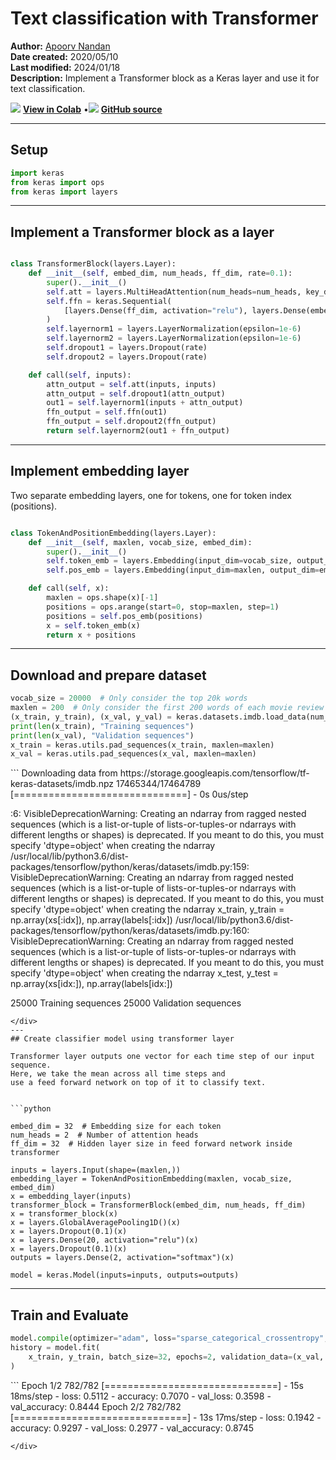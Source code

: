 # Text classification with Transformer

**Author:** [Apoorv Nandan](https://twitter.com/NandanApoorv)<br>
**Date created:** 2020/05/10<br>
**Last modified:** 2024/01/18<br>
**Description:** Implement a Transformer block as a Keras layer and use it for text classification.


<img class="k-inline-icon" src="https://colab.research.google.com/img/colab_favicon.ico"/> [**View in Colab**](https://colab.research.google.com/github/keras-team/keras-io/blob/master/examples/nlp/ipynb/text_classification_with_transformer.ipynb)  <span class="k-dot">•</span><img class="k-inline-icon" src="https://github.com/favicon.ico"/> [**GitHub source**](https://github.com/keras-team/keras-io/blob/master/examples/nlp/text_classification_with_transformer.py)



---
## Setup


```python
import keras
from keras import ops
from keras import layers

```

---
## Implement a Transformer block as a layer


```python

class TransformerBlock(layers.Layer):
    def __init__(self, embed_dim, num_heads, ff_dim, rate=0.1):
        super().__init__()
        self.att = layers.MultiHeadAttention(num_heads=num_heads, key_dim=embed_dim)
        self.ffn = keras.Sequential(
            [layers.Dense(ff_dim, activation="relu"), layers.Dense(embed_dim),]
        )
        self.layernorm1 = layers.LayerNormalization(epsilon=1e-6)
        self.layernorm2 = layers.LayerNormalization(epsilon=1e-6)
        self.dropout1 = layers.Dropout(rate)
        self.dropout2 = layers.Dropout(rate)

    def call(self, inputs):
        attn_output = self.att(inputs, inputs)
        attn_output = self.dropout1(attn_output)
        out1 = self.layernorm1(inputs + attn_output)
        ffn_output = self.ffn(out1)
        ffn_output = self.dropout2(ffn_output)
        return self.layernorm2(out1 + ffn_output)

```

---
## Implement embedding layer

Two separate embedding layers, one for tokens, one for token index (positions).


```python

class TokenAndPositionEmbedding(layers.Layer):
    def __init__(self, maxlen, vocab_size, embed_dim):
        super().__init__()
        self.token_emb = layers.Embedding(input_dim=vocab_size, output_dim=embed_dim)
        self.pos_emb = layers.Embedding(input_dim=maxlen, output_dim=embed_dim)

    def call(self, x):
        maxlen = ops.shape(x)[-1]
        positions = ops.arange(start=0, stop=maxlen, step=1)
        positions = self.pos_emb(positions)
        x = self.token_emb(x)
        return x + positions

```

---
## Download and prepare dataset


```python
vocab_size = 20000  # Only consider the top 20k words
maxlen = 200  # Only consider the first 200 words of each movie review
(x_train, y_train), (x_val, y_val) = keras.datasets.imdb.load_data(num_words=vocab_size)
print(len(x_train), "Training sequences")
print(len(x_val), "Validation sequences")
x_train = keras.utils.pad_sequences(x_train, maxlen=maxlen)
x_val = keras.utils.pad_sequences(x_val, maxlen=maxlen)
```

<div class="k-default-codeblock">
```
Downloading data from https://storage.googleapis.com/tensorflow/tf-keras-datasets/imdb.npz
17465344/17464789 [==============================] - 0s 0us/step

<string>:6: VisibleDeprecationWarning: Creating an ndarray from ragged nested sequences (which is a list-or-tuple of lists-or-tuples-or ndarrays with different lengths or shapes) is deprecated. If you meant to do this, you must specify 'dtype=object' when creating the ndarray
/usr/local/lib/python3.6/dist-packages/tensorflow/python/keras/datasets/imdb.py:159: VisibleDeprecationWarning: Creating an ndarray from ragged nested sequences (which is a list-or-tuple of lists-or-tuples-or ndarrays with different lengths or shapes) is deprecated. If you meant to do this, you must specify 'dtype=object' when creating the ndarray
  x_train, y_train = np.array(xs[:idx]), np.array(labels[:idx])
/usr/local/lib/python3.6/dist-packages/tensorflow/python/keras/datasets/imdb.py:160: VisibleDeprecationWarning: Creating an ndarray from ragged nested sequences (which is a list-or-tuple of lists-or-tuples-or ndarrays with different lengths or shapes) is deprecated. If you meant to do this, you must specify 'dtype=object' when creating the ndarray
  x_test, y_test = np.array(xs[idx:]), np.array(labels[idx:])

25000 Training sequences
25000 Validation sequences

```
</div>
---
## Create classifier model using transformer layer

Transformer layer outputs one vector for each time step of our input sequence.
Here, we take the mean across all time steps and
use a feed forward network on top of it to classify text.


```python

embed_dim = 32  # Embedding size for each token
num_heads = 2  # Number of attention heads
ff_dim = 32  # Hidden layer size in feed forward network inside transformer

inputs = layers.Input(shape=(maxlen,))
embedding_layer = TokenAndPositionEmbedding(maxlen, vocab_size, embed_dim)
x = embedding_layer(inputs)
transformer_block = TransformerBlock(embed_dim, num_heads, ff_dim)
x = transformer_block(x)
x = layers.GlobalAveragePooling1D()(x)
x = layers.Dropout(0.1)(x)
x = layers.Dense(20, activation="relu")(x)
x = layers.Dropout(0.1)(x)
outputs = layers.Dense(2, activation="softmax")(x)

model = keras.Model(inputs=inputs, outputs=outputs)

```

---
## Train and Evaluate


```python
model.compile(optimizer="adam", loss="sparse_categorical_crossentropy", metrics=["accuracy"])
history = model.fit(
    x_train, y_train, batch_size=32, epochs=2, validation_data=(x_val, y_val)
)
```

<div class="k-default-codeblock">
```
Epoch 1/2
782/782 [==============================] - 15s 18ms/step - loss: 0.5112 - accuracy: 0.7070 - val_loss: 0.3598 - val_accuracy: 0.8444
Epoch 2/2
782/782 [==============================] - 13s 17ms/step - loss: 0.1942 - accuracy: 0.9297 - val_loss: 0.2977 - val_accuracy: 0.8745

```
</div>